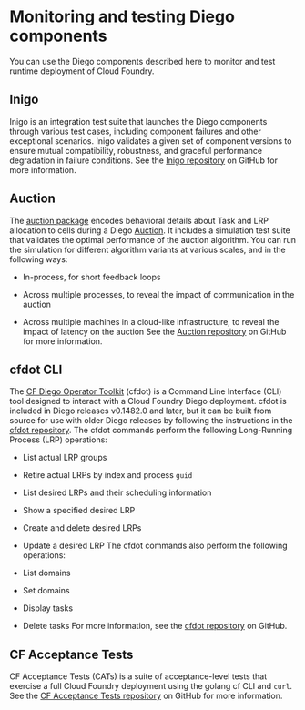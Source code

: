 # Monitoring and testing Diego components
You can use the Diego components described here to monitor and test runtime deployment of Cloud Foundry.

## Inigo
Inigo is an integration test suite that launches the Diego components through various test cases, including component failures and other exceptional scenarios. Inigo validates a given set of component versions to ensure mutual compatibility, robustness, and graceful performance degradation in failure conditions.
See the [Inigo repository](https://github.com/cloudfoundry-incubator/inigo) on GitHub for more information.

## Auction
The [auction package](https://github.com/cloudfoundry-incubator/auction) encodes behavioral details about Task and LRP allocation to cells during a Diego [Auction](https://docs.cloudfoundry.org/concepts/diego/diego-auction.html). It includes a simulation test suite that validates the optimal performance of the auction algorithm. You can run the simulation for different algorithm variants at various scales, and in the following ways:

* In-process, for short feedback loops

* Across multiple processes, to reveal the impact of communication in the auction

* Across multiple machines in a cloud-like infrastructure, to reveal the impact of latency on the auction
See the [Auction repository](https://github.com/cloudfoundry-incubator/auction) on GitHub for more information.

## cfdot CLI
The [CF Diego Operator Toolkit](https://github.com/cloudfoundry/cfdot/blob/master/README.md) (cfdot) is a Command Line Interface (CLI) tool
designed to interact with a Cloud Foundry Diego deployment. cfdot is included in Diego releases v0.1482.0 and later, but it can be built
from source for use with older Diego releases by following the instructions in the [cfdot repository](https://github.com/cloudfoundry/cfdot#building-from-source).
The cfdot commands perform the following Long-Running Process (LRP) operations:

* List actual LRP groups

* Retire actual LRPs by index and process `guid`

* List desired LRPs and their scheduling information

* Show a specified desired LRP

* Create and delete desired LRPs

* Update a desired LRP
The cfdot commands also perform the following operations:

* List domains

* Set domains

* Display tasks

* Delete tasks
For more information, see the [cfdot repository](https://github.com/cloudfoundry/cfdot) on GitHub.

## CF Acceptance Tests
CF Acceptance Tests (CATs) is a suite of acceptance-level tests that exercise a full Cloud Foundry deployment using the golang cf CLI and `curl`.
See the [CF Acceptance Tests repository](https://github.com/cloudfoundry/cf-acceptance-tests) on GitHub for more information.